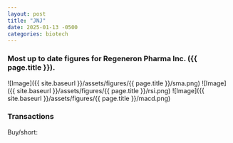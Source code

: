 ```yaml
---
layout: post
title: "JNJ"
date: 2025-01-13 -0500
categories: biotech
---
```


### Most up to date figures for Regeneron Pharma Inc. ({{ page.title }}).

![Image]({{ site.baseurl }}/assets/figures/{{ page.title }}/sma.png)
![Image]({{ site.baseurl }}/assets/figures/{{ page.title }}/rsi.png)
![Image]({{ site.baseurl }}/assets/figures/{{ page.title }}/macd.png)

### Transactions

Buy/short:
